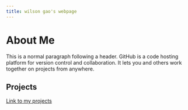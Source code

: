 ```yaml
---
title: wilson gao's webpage
---
```


# About Me

This is a normal paragraph following a header. GitHub is a code hosting platform for version control and collaboration. It lets you and others work together on projects from anywhere.

## Projects

[Link to my projects](./project_page.md)
